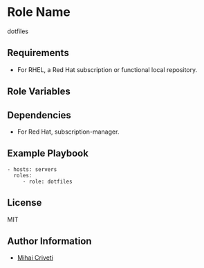 Role Name
=========

dotfiles

Requirements
------------

- For RHEL, a Red Hat subscription or functional local repository.

Role Variables
--------------


Dependencies
------------

- For Red Hat, subscription-manager.

Example Playbook
----------------

    - hosts: servers
      roles:
         - role: dotfiles

License
-------

MIT

Author Information
------------------

- [Mihai Criveti](https://www.linkedin.com/in/crivetimihai/)
